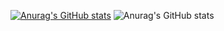[![Anurag's GitHub stats](https://github-readme-stats.vercel.app/api?username=mateusazvd)](https://github.com/mateusazvd/github-readme-stats)
![Anurag's GitHub stats](https://github-readme-stats.vercel.app/api?username=mateusazvd&show_icons=true&theme=onedark)
